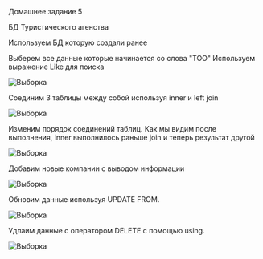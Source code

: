 Домашнее задание 5 

БД Туристического агенства 

Используем БД которую создали ранее


Выберем все данные которые начинается со слова "ТОО"
Используем выражение Like для поиска

<image src="https://github.com/SDaniyar/DB/blob/main/HW5/SL1.PNG" alt="Выборка">

Соединим 3 таблицы между собой используя inner и left join

<image src="https://github.com/SDaniyar/DB/blob/main/HW5/SL2.PNG" alt="Выборка">

Изменим порядок соединений таблиц. Как мы видим после выполнения, inner выполнилось раньше  join и теперь результат другой 

<image src="https://github.com/SDaniyar/DB/blob/main/HW5/SL3.PNG" alt="Выборка">


Добавим новые компании с выводом информации

<image src="https://github.com/SDaniyar/DB/blob/main/HW5/INS1.PNG" alt="Выборка">


Обновим данные используя UPDATE FROM.

<image src="https://github.com/SDaniyar/DB/blob/main/HW5/UPD1.PNG" alt="Выборка">

Удлаим данные с оператором DELETE с помощью using.

<image src="https://github.com/SDaniyar/DB/blob/main/HW5/DEL1.PNG" alt="Выборка">
